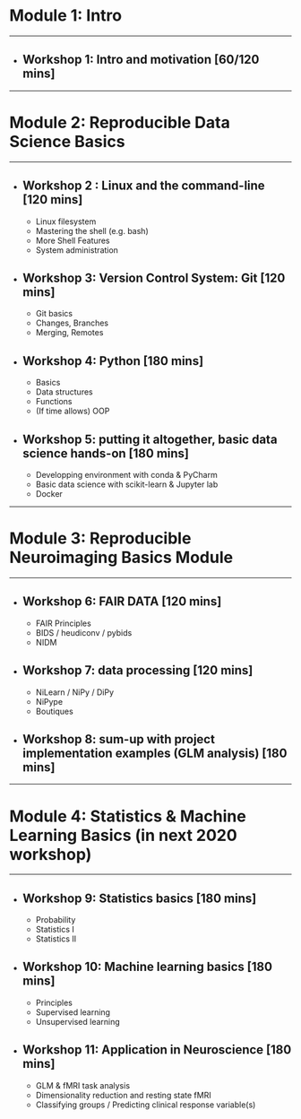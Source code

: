 # Module 1: Intro
-----------------------------------------------------------

* ## Workshop 1: Intro and motivation [60/120 mins]

-----------------------------------------------------------

# Module 2: Reproducible Data Science Basics
-----------------------------------------------------------

* ## Workshop 2 : Linux and the command-line [120 mins]
  * Linux filesystem
  * Mastering the shell (e.g. bash)
  * More Shell Features
  * System administration

* ## Workshop 3: Version Control System: Git [120 mins]
  * Git basics
  * Changes, Branches
  * Merging, Remotes

* ## Workshop 4: Python [180 mins]
  * Basics
  * Data structures
  * Functions
  * (If time allows) OOP

* ## Workshop 5: putting it altogether, basic data science hands-on [180 mins]
  * Developping environment with conda & PyCharm
  * Basic data science with scikit-learn & Jupyter lab
  * Docker

-----------------------------------------------------------

# Module 3: Reproducible Neuroimaging Basics Module
-----------------------------------------------------------

* ## Workshop 6: FAIR DATA [120 mins]
  * FAIR Principles
  * BIDS / heudiconv / pybids
  * NIDM


* ## Workshop 7: data processing [120 mins]
  * NiLearn / NiPy / DiPy
  * NiPype
  * Boutiques


* ## Workshop 8: sum-up with project implementation examples (GLM analysis) [180 mins]


-----------------------------------------------------------

# Module 4: Statistics & Machine Learning Basics (in next 2020 workshop)
-----------------------------------------------------------

* ## Workshop 9: Statistics basics [180 mins]
  * Probability
  * Statistics I
  * Statistics II

* ## Workshop 10: Machine learning basics [180 mins]
  * Principles
  * Supervised learning
  * Unsupervised learning


* ## Workshop 11: Application in Neuroscience [180 mins]
  * GLM & fMRI task analysis
  * Dimensionality reduction and resting state fMRI
  * Classifying groups  / Predicting clinical response variable(s) 
